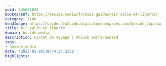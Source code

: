 ```yaml
---
uuid: 645601029
bookmarkOf: https://beside.media/fr/mini-guides/air-salin-et-liberte/
category: link
headImage: https://cside.sfo2.cdn.digitaloceanspaces.com/beside_/app/www/2020/08/thumbnail-fb.png
title: Air salin et liberté
domain: beside.media
description: Carnet de voyage | Anouck Serra-Godard
tags:
- beside_media
date: '2023-01-26T19:44:34.235Z'
highlights:
---
```



